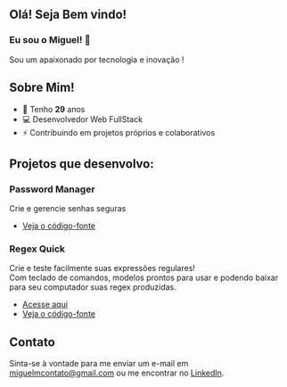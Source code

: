 ## Olá! Seja Bem vindo!
### Eu sou o Miguel! 👋

Sou um apaixonado por tecnologia e inovação !

## Sobre Mim!
  - 🎉 Tenho **29** anos
  - 💻 Desenvolvedor Web FullStack
  - ⚡ Contribuindo em projetos próprios e colaborativos

## Projetos que desenvolvo:

### Password Manager

Crie e gerencie senhas seguras<br>

- [Veja o código-fonte](https://github.com/migmoroni/password-manager)

### Regex Quick

Crie e teste facilmente suas expressões regulares!<br>
Com teclado de comandos, modelos prontos para usar e podendo baixar para seu computador suas regex produzidas.<br>

- [Acesse aqui](https://migmoroni.github.io/RegexQuick/)
- [Veja o código-fonte](https://github.com/migmoroni/RegexQuick)

## Contato

Sinta-se à vontade para me enviar um e-mail em miguelmcontato@gmail.com ou me encontrar no [LinkedIn](https://linkedin.com/migmoroni).
